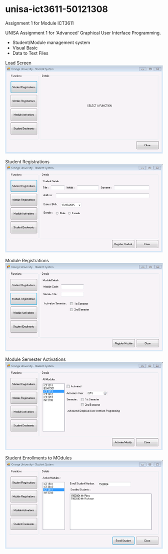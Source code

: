 # unisa-ict3611-50121308
Assignment 1 for Module ICT3611

UNISA Assignment 1 for 'Advanced' Graphical User Interface Programming.
* Student/Module management system
 * Visual Basic
 * Data to Text Files

Load Screen
![load](img/LoadScreen.PNG)

Student Registrations
![StuReg](img/StuReg.PNG)

Module Registrations
![ModReg](img/ModReg.PNG)

Module Semester Activations
![ModAct](img/ModAct.PNG)

Student Enrollments to MOdules
![StuEnr](img/StuEnr.PNG)
